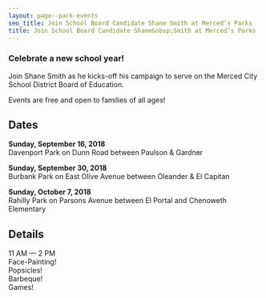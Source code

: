 ```yaml
---
layout: page--park-events
seo_title: Join School Board Candidate Shane Smith at Merced’s Parks
title: Join School Board Candidate Shane&nbsp;Smith at Merced’s Parks
---
```


### Celebrate a new school year!

Join Shane Smith as he kicks-off his campaign to serve on the Merced City School District Board of Education.

Events are free and open to families of all ages!

## Dates

**Sunday, September 16, 2018**<br />Davenport Park on Dunn Road between Paulson & Gardner

**Sunday, September 30, 2018**<br />Burbank Park on East Olive Avenue between Oleander & El Capitan

**Sunday, October 7, 2018**<br />Rahilly Park on Parsons Avenue between El Portal and Chenoweth Elementary

## Details

11 AM — 2 PM<br />
Face-Painting!<br />
Popsicles!<br />
Barbeque!<br />
Games!